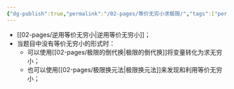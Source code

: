 ```yaml
---
{"dg-publish":true,"permalink":"/02-pages/等价无穷小求极限/","tags":["personal/blog","math/高等数学/极限"]}
---
```


- [[02-pages/逆用等价无穷小\|逆用等价无穷小]]；
- 当题目中没有等价无穷小的形式时：
	- 可以使用[[02-pages/极限的倒代换\|极限的倒代换]]将变量转化为求无穷小；
	- 也可以使用[[02-pages/极限换元法\|极限换元法]]来发现和利用等价无穷小；